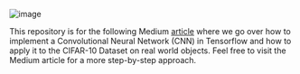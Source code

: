 ![image](https://github.com/user-attachments/assets/12c033c0-e867-4947-a1e9-7c18b41b8939)



This repository is for the following Medium <a href="https://medium.com/@anirudhsekar2008/building-a-convolutional-neural-network-cnn-to-classify-cifar-10-images-d581901c471d">article</a> where we go over how to implement a Convolutional Neural Network (CNN) in Tensorflow and how to apply it to the CIFAR-10 Dataset on real world objects. Feel free to visit the Medium article for a more step-by-step approach.
